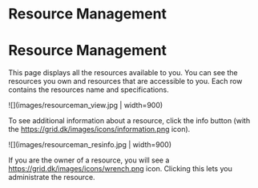 # Resource Management

# Resource Management

This page displays all the resources available to you. You can see the resources you own and resources that are accessible to you. Each row contains the resources name and specifications.

![](images/resourceman_view.jpg | width=900)


To see additional information about a resource, click the info button (with the https://grid.dk/images/icons/information.png icon).

![](images/resourceman_resinfo.jpg | width=900)

If you are the owner of a resource, you will see a https://grid.dk/images/icons/wrench.png icon. Clicking this lets you administrate the resource. 